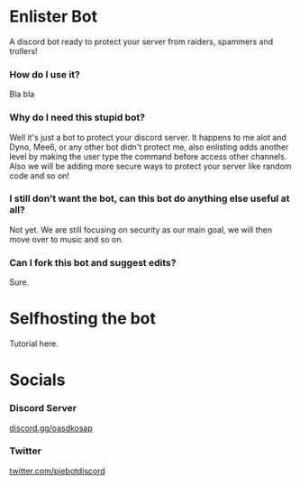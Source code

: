 # Enlister Bot
A discord bot ready to protect your server from raiders, spammers and trollers!
### How do I use it?
Bla bla
### Why do I need this stupid bot?
Well it's just a bot to protect your discord server. It happens to me alot and Dyno, Mee6, or any other bot didn't protect me, also enlisting adds another level by making the user type the command before access other channels. Also we will be adding more secure ways to protect your server like random code and so on!
### I still don't want the bot, can this bot do anything else useful at all?
Not yet. We are still focusing on security as our main goal, we will then move over to music and so on.
### Can I fork this bot and suggest edits?
Sure.
# Selfhosting the bot
Tutorial here.
# Socials
### Discord Server
[discord.gg/oasdkosap](https://discord.gg/oasdkosap "Discord")
### Twitter
[twitter.com/piebotdiscord](https://twitter.com/piebotdiscord "Twitter Support")
